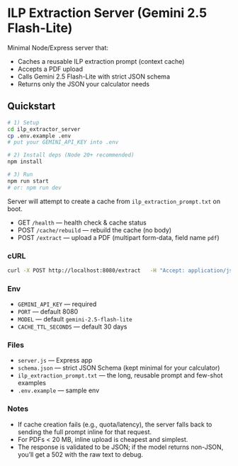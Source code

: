 # ILP Extraction Server (Gemini 2.5 Flash-Lite)

Minimal Node/Express server that:
- Caches a reusable ILP extraction prompt (context cache)
- Accepts a PDF upload
- Calls Gemini 2.5 Flash-Lite with strict JSON schema
- Returns only the JSON your calculator needs

## Quickstart

```bash
# 1) Setup
cd ilp_extractor_server
cp .env.example .env
# put your GEMINI_API_KEY into .env

# 2) Install deps (Node 20+ recommended)
npm install

# 3) Run
npm run start
# or: npm run dev
```

Server will attempt to create a cache from `ilp_extraction_prompt.txt` on boot.
- GET `/health` — health check & cache status
- POST `/cache/rebuild` — rebuild the cache (no body)
- POST `/extract` — upload a PDF (multipart form-data, field name `pdf`)

### cURL
```bash
curl -X POST http://localhost:8080/extract   -H "Accept: application/json"   -F "pdf=@/path/to/brochure.pdf;type=application/pdf"
```

### Env
- `GEMINI_API_KEY` — required
- `PORT` — default 8080
- `MODEL` — default `gemini-2.5-flash-lite`
- `CACHE_TTL_SECONDS` — default 30 days

### Files
- `server.js` — Express app
- `schema.json` — strict JSON Schema (kept minimal for your calculator)
- `ilp_extraction_prompt.txt` — the long, reusable prompt and few-shot examples
- `.env.example` — sample env

### Notes
- If cache creation fails (e.g., quota/latency), the server falls back to sending the full prompt inline for that request.
- For PDFs < 20 MB, inline upload is cheapest and simplest.
- The response is validated to be JSON; if the model returns non-JSON, you’ll get a 502 with the raw text to debug.
